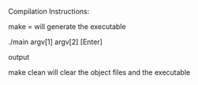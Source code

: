 Compilation Instructions:

make = will generate the executable 

./main argv[1]<FILENAME> argv[2]<FILENAME> [Enter]

output

make clean will clear the object files and the executable 

